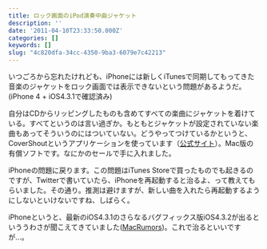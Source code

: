 ```yaml
---
title: ロック画面のiPod演奏中曲ジャケット
description: ''
date: '2011-04-10T23:33:50.000Z'
categories: []
keywords: []
slug: "4c820dfa-34cc-4350-9ba3-6079e7c42213"
---
```

いつごろから忘れたけれども、iPhoneには新しくiTunesで同期してもってきた音楽のジャケットをロック画面では表示できないという問題があるようだ。(iPhone 4 + iOS4.3.1で確認済み)

自分はCDからリッピングしたものも含めてすべての楽曲にジャケットを着けている。すべてというのは言い過ぎか。もともとジャケットが設定されていない楽曲もあってそういうのにはついていない。どうやってつけているかというと、CoverShoutというアプリケーションを使っています（[公式サイト](http://www.equinux.com/us/products/coverscout/index.html)）。Mac版の有償ソフトです。なにかのセールで手に入れました。

iPhoneの問題に戻ります。この問題はiTunes Storeで買ったものでも起きるのですが、Twitterで書いていたら、iPhoneを再起動すると治るよ、って教えてもらいました。その通り。推測は避けますが、新しい曲を入れたら再起動するようにしないといけないですね、しばらく。

iPhoneというと、最新のiOS4.3.1のさらなるバグフィックス版iOS4.3.2が出るといううわさが聞こえてきていました([MacRumors](http://www.macrumors.com/2011/04/07/ios-4-3-2-due-in-next-two-weeks/))。これで治るといいですが…。
